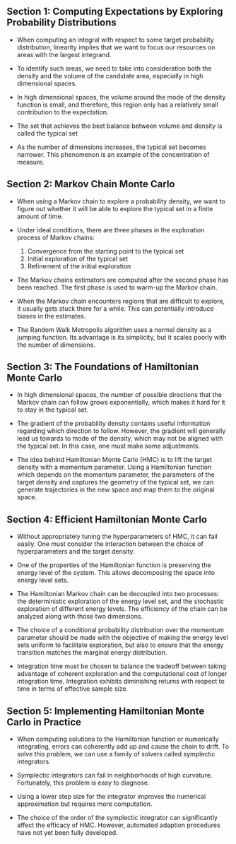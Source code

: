 ## Section 1: Computing Expectations by Exploring Probability Distributions

- When computing an integral with respect to some target probability distribution, linearity implies that we want to focus our resources on areas with the largest integrand.

- To identify such areas, we need to take into consideration both the density and the volume of the candidate area, especially in high dimensional spaces.

- In high dimensional spaces, the volume around the mode of the density function is small, and therefore, this region only has a relatively small contribution to the expectation.

- The set that achieves the best balance between volume and density is called the typical set

- As the number of dimensions increases, the typical set becomes narrower. This phenomenon is an example of the concentration of measure.

## Section 2: Markov Chain Monte Carlo

- When using a Markov chain to explore a probability density, we want to figure out whether it will be able to explore the typical set in a finite amount of time.

- Under ideal conditions, there are three phases in the exploration process of Markov chains:
    1. Convergence from the starting point to the typical set
    2. Initial exploration of the typical set
    3. Refinement of the initial exploration

- The Markov chains estimators are computed after the second phase has been reached. The first phase is used to warm-up the Markov chain.

- When the Markov chain encounters regions that are difficult to explore, it usually gets stuck there for a while. This can potentially introduce biases in the estimates.

- The Random Walk Metropolis algorithm uses a normal density as a jumping function. Its advantage is its simplicity, but it scales poorly with the number of dimensions.

## Section 3: The Foundations of Hamiltonian Monte Carlo

- In high dimensional spaces, the number of possible directions that the Markov chain can follow grows exponentially, which makes it hard for it to stay in the typical set.

- The gradient of the probability density contains useful information regarding which direction to follow. However, the gradient will generally lead us towards to mode of the density, which may not be aligned with the typical set. In this case, one must make some adjustments.

- The idea behind Hamiltonian Monte Carlo (HMC) is to lift the target density with a momentum parameter. Using a Hamiltonian function which depends on the momentum parameter, the parameters of the target density and captures the geometry of the typical set, we can generate trajectories in the new space and map them to the original space.

## Section 4: Efficient Hamiltonian Monte Carlo

- Without appropriately tuning the hyperparameters of HMC, it can fail easily. One must consider the interaction between the choice of hyperparameters and the target density.

- One of the properties of the Hamiltonian function is preserving the energy level of the system. This allows decomposing the space into energy level sets.

- The Hamiltonian Markov chain can be decoupled into two processes: the deterministic exploration of the energy level set, and the stochastic exploration of different energy levels. The efficiency of the chain can be analyzed along with those two dimensions.

- The choice of a conditional probability distribution over the momentum parameter should be made with the objective of making the energy level sets uniform to facilitate exploration, but also to ensure that the energy transition matches the marginal energy distribution.

- Integration time must be chosen to balance the tradeoff between taking advantage of coherent exploration and the computational cost of longer integration time. Integration exhibits diminishing returns with respect to time in terms of effective sample size.

## Section 5: Implementing Hamiltonian Monte Carlo in Practice

- When computing solutions to the Hamiltonian function or numerically integrating, errors can coherently add up and cause the chain to drift. To solve this problem, we can use a family of solvers called symplectic integrators.

- Symplectic integrators can fail in neighborhoods of high curvature. Fortunately, this problem is easy to diagnose.

- Using a lower step size for the integrator improves the numerical approximation but requires more computation.

- The choice of the order of the symplectic integrator can significantly affect the efficacy of HMC. However, automated adaption procedures have not yet been fully developed.

